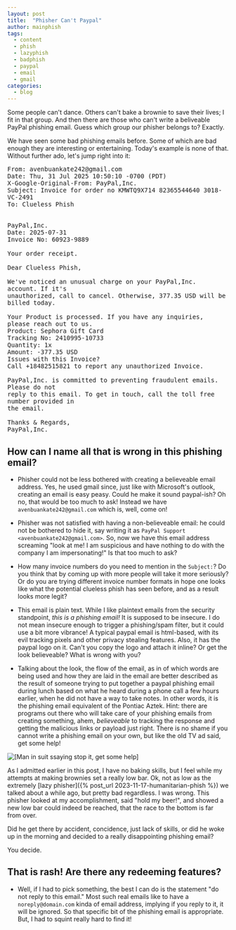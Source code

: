 ```yaml
---
layout: post
title:  "Phisher Can't Paypal"
author: mainphish
tags:
  - content
  - phish
  - lazyphish
  - badphish
  - paypal
  - email
  - gmail
categories: 
  - blog
---
```


Some people can't dance. Others can't bake a brownie to save their lives; I
fit in that group. And then there are those who 
can't write a beliveable PayPal phishing email. Guess which group our 
phisher belongs to?  Exactly. 

We have seen some bad phishing emails before. Some of which are bad enough
they are interesting or entertaining. Today's example is none of that. 
Without further ado, let's jump right into it:

<pre style="white-space: pre-wrap; font-family: monospace;">
From: avenbuankate242@gmail.com
Date: Thu, 31 Jul 2025 10:50:10 -0700 (PDT)
X-Google-Original-From: PayPal,Inc.
Subject: Invoice for order no KMWTQ9X714 82365544640 3018-VC-2491
To: Clueless Phish <cluelessphish@phishphillet.com>


PayPal,Inc.
Date: 2025-07-31
Invoice No: 60923-9889

Your order receipt.

Dear Clueless Phish,

We've noticed an unusual charge on your PayPal,Inc. account. If it's 
unauthorized, call to cancel. Otherwise, 377.35 USD will be billed today.

Your Product is processed. If you have any inquiries, please reach out to us.
Product: Sephora Gift Card
Tracking No: 2410995-10733
Quantity: 1x
Amount: -377.35 USD
Issues with this Invoice?
Call +18482515821 to report any unauthorized Invoice.

PayPal,Inc. is committed to preventing fraudulent emails. Please do not 
reply to this email. To get in touch, call the toll free number provided in 
the email.

Thanks & Regards,
PayPal,Inc.
</pre>

## How can I name all that is wrong in this phishing email?

- Phisher could not be less bothered with creating a believeable email address.
Yes, he used gmail since, just like with Microsoft's outlook, creating an email
is easy peasy. Could he make it sound paypal-ish? Oh no, that would be too 
much to ask! Instead we have `avenbuankate242@gmail.com` which is, well, 
come on!

- Phisher was not satisfied with having a non-believeable email: he could 
not be bothered to hide it, say writing it as 
`PayPal Support <avenbuankate242@gmail.com>`. So, now we have this email
address screaming "look at me! I am suspicious and have nothing to do with
the company I am impersonating!" Is that too much to ask?

- How many invoice numbers do you need to mention in the `Subject:`? Do you
think that by coming up with more people will take it more seriously? Or do
you are trying different invoice number formats in hope one looks like what
the potential clueless phish has seen before, and as a result looks more
legit?

- This email is plain text. While I like plaintext emails from the security
standpoint, *this is a phishing email!* It is supposed to be insecure. I do 
not mean insecure enough to trigger a phishing/spam filter, but it could use
a bit more vibrance! A typical paypal email is html-based, with its evil
tracking pixels and other privacy stealing features. Also, it has the paypal
logo on it. Can't you copy the logo and attach it inline? Or get the look believeable? What is wrong with you?

- Talking about the look, the flow of the email, as in of which words are being
used and how they are laid in the email are better described as the result of 
someone trying to put together a paypal phishing email during lunch based on 
what he heard during a phone call a few hours earlier, when he did not have
a way to take notes. In other words, it is the phishing email equivalent of
the Pontiac Aztek. Hint: there are programs out there who will take care of
your phishing emails from creating something, ahem, *believeable* to tracking
the response and getting the malicious links or payload just right. There
is no shame if you cannot write a phishing email on your own, but like the
old TV ad said, get some help!

<img src="/images/2025/stop-it-help.jpg"
class="align-center" alt="[Man in suit ssaying stop it, get some help]">

As I admitted earlier in this post, 
I have no baking skills, but I feel while my attempts at making 
brownies set a really low bar. Ok, not as low as the extremely
[lazy phisher]({% post_url 2023-11-17-humanitarian-phish %}) we talked about
a while ago, but pretty bad regardless. I was wrong.
This phisher looked at my accomplishment, said
"hold my beer!", and showed a new low bar could indeed be reached, that the 
race to the bottom is far from over.

Did he get there by accident, concidence, just lack of skills, or did he woke 
up in the morning and decided to a really disappointing phishing email?

You decide.

## That is rash! Are there any redeeming features?

- Well, if I had to pick something, the best I can do is the statement
"do not reply to this email." Most such real emails like to have a
`noreply@domain.com` kinda of email address, implying if you reply to it,
it will be ignored. So that specific bit of the phishing email is
appropriate. But, I had to squint really hard to find it!
